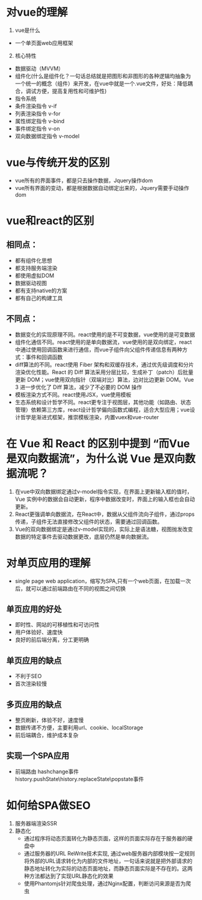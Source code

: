 # 对vue的理解
1. vue是什么
- 一个单页面web应用框架
2. 核心特性
- 数据驱动（MVVM）
- 组件化(什么是组件化？一句话总结就是把图形和非图形的各种逻辑均抽象为一个统一的概念（组件）来开发，在vue中就是一个.vue文件，好处：降低耦合，调试方便，提高复用性和可维护性)
- 指令系统
 - 条件渲染指令 v-if
 - 列表渲染指令 v-for
 - 属性绑定指令 v-bind
 - 事件绑定指令 v-on
 - 双向数据绑定指令 v-model

# vue与传统开发的区别
- vue所有的界面事件，都是只去操作数据，Jquery操作dom
- vue所有界面的变动，都是根据数据自动绑定出来的，Jquery需要手动操作dom

# vue和react的区别

## 相同点：
- 都有组件化思想
- 都支持服务端渲染
- 都使用虚拟DOM
- 数据驱动视图
- 都有支持native的方案
- 都有自己的构建工具

## 不同点：
- 数据变化的实现原理不同。react使用的是不可变数据，vue使用的是可变数据
- 组件化通信不同。react使用的是单向数据流，vue使用的是双向绑定，react中通过使用回调函数来进行通信，而vue子组件向父组件传递信息有两种方式：事件和回调函数
- diff算法的不同。react使用 Fiber 架构和双缓存技术，通过优先级调度和分片渲染优化性能。React 的 Diff 算法采用分层比较，生成补丁（patch）后批量更新 DOM；vue使用双向指针（双端对比）算法，边对比边更新 DOM。Vue 3 进一步优化了 Diff 算法，减少了不必要的 DOM 操作
- 模板渲染方式不同。react使用JSX，vue使用模板
- 生态系统和设计哲学不同。react更专注于视图层，其他功能（如路由、状态管理）依赖第三方库，react设计哲学偏向函数式编程，适合大型应用；vue设计哲学是渐进式框架，推崇模板渲染，内置vuex和vue-router

# 在 Vue 和 React 的区别中提到 “而Vue是双向数据流”，为什么说 Vue 是双向数据流呢？
1. 在vue中双向数据绑定通过v-model指令实现，在界面上更新输入框的值时，Vue 实例中的数据会自动更新，程序中数据改变时，界面上的输入框也会自动更新。
2. React更强调单向数据流，在React中，数据从父组件流向子组件，通过props传递，子组件无法直接修改父组件的状态，需要通过回调函数。
3. Vue的双向数据绑定是通过v-model实现的，实际上是语法糖，视图抛发改变数据的特定事件去驱动数据更改，底层仍然是单向数据流。

# 对单页应用的理解
- single page web application，缩写为SPA,只有一个web页面，在加载一次后，就可以通过前端路由在不同的视图之间切换

## 单页应用的好处
- 即时性、网站的可移植性和可访问性
- 用户体验好、速度快
- 良好的前后端分离，分工更明确

## 单页应用的缺点
- 不利于SEO
- 首次渲染较慢

## 多页应用的缺点
- 整页刷新，体验不好，速度慢
- 数据传递不方便，主要利用url、cookie、localStorage
- 前后端耦合，维护成本复杂

## 实现一个SPA应用
- 前端路由
  hashchange事件
  history.pushState\history.replaceState\popstate事件

# 如何给SPA做SEO
1. 服务器端渲染SSR
2. 静态化
    - 通过程序将动态页面转化为静态页面，这样的页面实际存在于服务器的硬盘中
    - 通过服务器的URL ReWrite技术实现, 通过web服务器内部模块按一定规则将外部的URL请求转化为内部的文件地址，一句话来说就是把外部请求的静态地址转化为实际的动态页面地址，而静态页面实际是不存在的。这两种方法都达到了实现URL静态化的效果
    - 使用Phantomjs针对爬虫处理，通过Nginx配置，判断访问来源是否为爬虫
